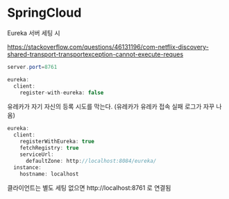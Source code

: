 # SpringCloud

Eureka 서버 세팅 시

https://stackoverflow.com/questions/46131196/com-netflix-discovery-shared-transport-transportexception-cannot-execute-reques

```java
server.port=8761

eureka:
  client:
    register-with-eureka: false

```

유레카가 자기 자신의 등록 시도를 막는다. (유레카가 유레카 접속 실패 로그가 자꾸 나옴)

```java
eureka:
  client:
    registerWithEureka: true
    fetchRegistry: true
    serviceUrl:
      defaultZone: http://localhost:8084/eureka/
  instance:
    hostname: localhost

```

클라이언트는 별도 세팅 없으면 http://localhost:8761 로 연결됨
